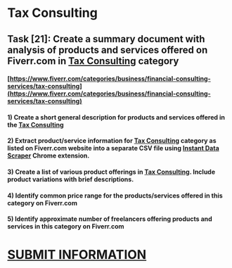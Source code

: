 # Tax Consulting
## Task [21]: Create a summary document with analysis of products and services offered on Fiverr.com in [Tax Consulting](https://www.fiverr.com/categories/business/financial-consulting-services/tax-consulting) category
#### [https://www.fiverr.com/categories/business/financial-consulting-services/tax-consulting](https://www.fiverr.com/categories/business/financial-consulting-services/tax-consulting)
#### 1) Create a short general description for products and services offered in the [Tax Consulting](https://www.fiverr.com/categories/business/financial-consulting-services/tax-consulting)
#### 2) Extract product/service information for [Tax Consulting](https://www.fiverr.com/categories/business/financial-consulting-services/tax-consulting) category as listed on Fiverr.com website into a separate CSV file using [Instant Data Scraper](https://chrome.google.com/webstore/detail/instant-data-scraper/ofaokhiedipichpaobibbnahnkdoiiah) Chrome extension.
#### 3) Create a list of various product offerings in [Tax Consulting](https://www.fiverr.com/categories/business/financial-consulting-services/tax-consulting). Include product variations with brief descriptions.
#### 4) Identify common price range for the products/services offered in this category on Fiverr.com
#### 5) Identify approximate number of freelancers offering products and services in this category on Fiverr.com

# [SUBMIT INFORMATION](https://forms.office.com/r/8AEKjkLxKG)
